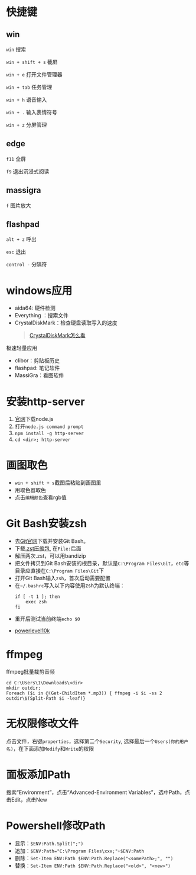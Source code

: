 # 快捷键

## win 

`win` 搜索

`win + shift + s`	截屏

`win + e`		打开文件管理器

`win + tab` 		任务管理

`win + h`		语音输入

`win + .` 		输入表情符号

`win + z` 		分屏管理


## edge 

`f11` 		全屏

`f9` 		退出沉浸式阅读

## massigra

`f`		图片放大

## flashpad

`alt + z` 		呼出

`esc` 		退出

`control -`	分隔符

# windows应用

* aida64: 硬件检测
* Everything ：搜索文件
* CrystalDiskMark：检查硬盘读取写入的速度
	> [CrystalDiskMark怎么看](https://www.jianshu.com/p/fb235b1e76df)

极速轻量应用

* clibor：剪贴板历史
* flashpad: 笔记软件
* MassiGra：看图软件

# 安装http-server


1.  [官网](https://nodejs.org/en/download)下载node.js
2.  打开`node.js command prompt`
3.  `npm install -g http-server`
4.  `cd <dir>; http-server`

# 画图取色

* `win + shift + s`截图后粘贴到画图里
* 用取色器取色
* 点击`编辑颜色`查看rgb值

# Git Bash安装zsh

* 去[Git官网](https://git-scm.com/download/win)下载并安装Git Bash。
* 下载[.zst压缩包](https://packages.msys2.org/package/zsh?repo=msys&variant=x86_64), 在`File:`后面
* 解压两次.zst，可以用bandizip
* 把文件拷贝到Git Bash安装的根目录，默认是`C:\Program Files\Git`，`etc`等目录应直接在`C:\Program Files\Git`下
* 打开Git Bash输入`zsh`，首次启动需要配置
* 在`~/.bashrc`写入以下内容使用zsh为默认终端：
  ```shell
  if [ -t 1 ]; then
      exec zsh
  fi
  ```
* 重开后测试当前终端`echo $0`

- [powerlevel10k](https://github.com/romkatv/powerlevel10k)

# ffmpeg

ffmpeg批量裁剪音频

```
cd C:\Users\1\Downloads\<dir>
mkdir outdir;
Foreach ($i in @(Get-ChildItem *.mp3)) { ffmpeg -i $i -ss 2 outdir\$(Split-Path $i -leaf)}
```

# 无权限修改文件

点击文件，右键`properties`，选择第二个`Security`, 选择最后一个`Users(你的用户名)`，在下面添加`Modify`和`Write`的权限

# 面板添加Path

搜索“Environment”，点击“Advanced-Environment Variables”，选中Path，点击Edit，点击New

# Powershell修改Path

* 显示：`$ENV:Path.Split(";")`
* 追加：`$ENV:Path="C:\Program Files\xxx;"+$ENV:Path`
* 删除：`Set-Item ENV:Path $ENV:Path.Replace("<somePath>;", "")`
* 替换：`Set-Item ENV:Path $ENV:Path.Replace("<old>", "<new>")`
